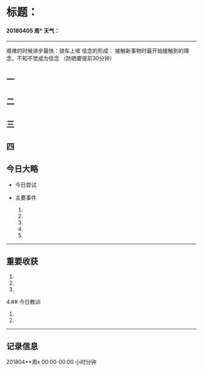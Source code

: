 # 标题：

#### 20180405   周*   天气：


***
艰难的时候进步最快：骑车上坡
信念的形成：
接触新事物时最开始接触到的理念，不知不觉成为信念
（防晒要提前30分钟）
## 一

## 二

## 三

## 四
## 今日大略

* 今日尝试

* 主要事件

  1.

  2.

  3.

  4.

  5.

***
## 重要收获

1.

2.

3.

4.## 今日教训

1.

2.

***
## 记录信息

201804**周x  00:00-00:00    小时分钟
